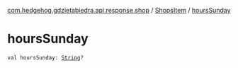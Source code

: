 [com.hedgehog.gdzietabiedra.api.response.shop](../index.md) / [ShopsItem](index.md) / [hoursSunday](./hours-sunday.md)

# hoursSunday

`val hoursSunday: `[`String`](https://kotlinlang.org/api/latest/jvm/stdlib/kotlin/-string/index.html)`?`